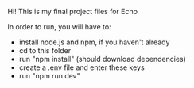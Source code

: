 Hi! This is my final project files for Echo

In order to run, you will have to:

- install node.js and npm, if you haven't already
- cd to this folder
- run "npm install" (should download dependencies)
- create a .env file and enter these keys
- run "npm run dev"